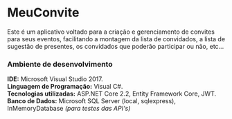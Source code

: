 # MeuConvite

Este é um aplicativo voltado para a criação e gerenciamento de convites para seus eventos, facilitando a montagem da lista de convidados, a lista de sugestão de presentes, os convidados que poderão participar ou não, etc...

### Ambiente de desenvolvimento

**IDE:** Microsoft Visual Studio 2017.<br/>
**Linguagem de Programação:** Visual C#.<br/>
**Tecnologias utilizadas:** ASP.NET Core 2.2, Entity Framework Core, JWT.<br/>
**Banco de Dados:** Microsoft SQL Server (local, sqlexpress), InMemoryDatabase *(para testes das API's)*
